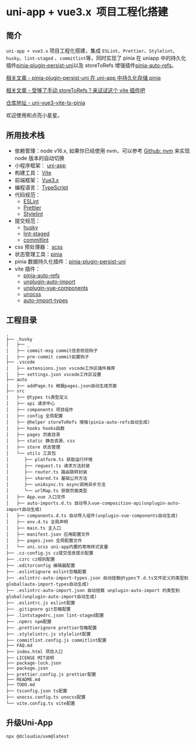 # uni-app + vue3.x  项目工程化搭建

## 简介

`uni-app + vue3.x` 项目工程化搭建，集成 `ESLint`、`Prettier`、`Stylelint`、`husky`、`lint-staged` 、`commitlint`等，同时实现了 pinia 在 uniapp 中的持久化插件[pinia-plugin-persist-uni](https://github.com/Allen-1998/pinia-plugin-persist-uni)以及 storeToRefs 增强插件[pinia-auto-refs](https://github.com/Allen-1998/pinia-auto-refs)。

[相关文章 - pinia-plugin-persist-uni 在 uni-app 中持久化存储 pinia](https://juejin.cn/post/7081275565008748552)

[相关文章 - 受够了手动 storeToRefs？来试试这个 vite 插件吧](https://juejin.cn/post/7097893752030625828)

[仓库地址 - uni-vue3-vite-ts-pinia](https://github.com/Allen-1998/uni-vue3-vite-ts-pinia)

欢迎使用和点亮小星星。

## 所用技术栈

- 依赖管理：node v16.x, 如果你已经使用 nvm，可以参考 [Github: nvm](https://github.com/nvm-sh/nvm#deeper-shell-integration) 来实现 node 版本的自动切换
- 小程序框架： [uni-app](https://uniapp.dcloud.io/)
- 构建工具： [Vite](https://vitejs.dev/)
- 前端框架： [Vue3.x](https://v3.cn.vuejs.org/)
- 编程语言： [TypeScript](https://www.typescriptlang.org/)
- 代码规范：
  - [ESLint](https://eslint.org/)
  - [Prettier](https://prettier.io/)
  - [Stylelint](https://stylelint.io/)
- 提交规范：
  - [husky](https://typicode.github.io/husky/#/)
  - [lint-staged](https://www.npmjs.com/package/lint-staged)
  - [commitlint](https://commitlint.js.org/#/)
- css 预处理器： [scss](https://sass-lang.com/)
- 状态管理工具：[pinia](https://pinia.vuejs.org/)
- pinia 数据持久化插件：[pinia-plugin-persist-uni](https://allen-1998.github.io/pinia-plugin-persist-uni/)
- vite 插件：
  - [pinia-auto-refs](https://github.com/Allen-1998/pinia-auto-refs)
  - [unplugin-auto-import](https://github.com/antfu/unplugin-auto-import)
  - [unplugin-vue-components](https://github.com/antfu/unplugin-vue-components)
  - [unocss](https://github.com/unocss/unocss)
  - [auto-import-types](https://github.com/Allen-1998/auto-import-types)

## 工程目录

```shell
.
├── .husky
│   ├── _
│   ├── commit-msg commit信息校验钩子
│   ├── pre-commit commit前置钩子
├── .vscode
│   ├── extensions.json vscode工作区插件推荐
│   ├── settings.json vscode工作区设置
├── auto
│   ├── addPage.ts 根据pages.json自动生成页面
├── src
│   ├── @types ts类型定义
│   ├── api 请求中心
│   ├── components 项目组件
│   ├── config 全局配置
│   ├── @helper storeToRefs 增强(pinia-auto-refs自动生成)
│   ├── hooks hooks函数
│   ├── pages 页面目录
│   ├── static 静态资源、css
│   ├── store 状态管理
│   └── utils 工具包
│      ├── platform.ts 获取运行环境
│      ├── request.ts 请求方法封装
│      ├── router.ts 路由跳转封装
│      ├── shared.ts 基础公共方法
│      ├── uniAsync.ts async调用异步方法
│      └── urlMap.ts 获取页面类型
│   ├── App.vue 入口文件
│   ├── auto-imports.d.ts 自动导入vue-composition-api(unplugin-auto-import自动生成)
│   ├── components.d.ts 自动导入组件(unplugin-vue-components自动生成)
│   ├── env.d.ts 全局声明
│   ├── main.ts 主入口
│   ├── manifest.json 应用配置文件
│   ├── pages.json 全局配置文件
│   └── uni.scss uni-app内置的常用样式变量
├── .cz-config.js cz提交信息提示配置
├── .czrc cz规则配置
├── .editorconfig 编辑器配置
├── .eslintignore eslint忽略配置
├── .eslintrc-auto-import-types.json 自动挂载@types下.d.ts文件定义的类型到global(auto-import-types自动生成)
├── .eslintrc-auto-import.json 自动挂载 unplugin-auto-import 的类型到global(unplugin-auto-import自动生成)
├── .eslintrc.js eslint配置
├── .gitignore git忽略配置
├── .lintstagedrc.json lint-staged配置
├── .npmrc npm配置
├── .prettierignore prettier忽略配置
├── .stylelintrc.js stylelint配置
├── commitlint.config.js commitlint配置
├── FAQ.md
├── index.html 项目入口
├── LICENSE MIT说明
├── package-lock.json
├── package.json
├── prettier.config.js prettier配置
├── README.md
├── TODO.md
├── tsconfig.json ts配置
├── unocss.config.ts unocss配置
└── vite.config.ts vite配置
```

## 升级Uni-App

```
npx @dcloudio/uvm@latest
```

